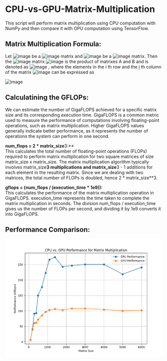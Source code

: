 # CPU-vs-GPU-Matrix-Multiplication
This script will perform matrix multiplication using CPU computation with NumPy and then compare it with GPU computation using TensorFlow. 

## Matrix Multiplication Formula:
Let ![image](https://github.com/CliveMlt/CPU-vs-GPU-Matrix-Multiplication/assets/9218133/5d58481a-3ab1-4daf-ae0c-971178763d04)
 be a ![image](https://github.com/CliveMlt/CPU-vs-GPU-Matrix-Multiplication/assets/9218133/4c0c0c07-ecba-4c74-870a-3edf6e1ad321)
 matrix and ![image](https://github.com/CliveMlt/CPU-vs-GPU-Matrix-Multiplication/assets/9218133/95b1e1cd-4d36-4ae5-abc6-122dca1d0e90)
 be a ![image](https://github.com/CliveMlt/CPU-vs-GPU-Matrix-Multiplication/assets/9218133/a582adfd-b0c1-4427-883c-fcd8c919d71e)
 matrix. Then the ![image](https://github.com/CliveMlt/CPU-vs-GPU-Matrix-Multiplication/assets/9218133/7114eec2-554d-4835-9844-c34e295125b1)
 matrix ![image](https://github.com/CliveMlt/CPU-vs-GPU-Matrix-Multiplication/assets/9218133/fdf4e7f5-4ec5-4303-bc7d-4d3f3291c77f)
 is the product of matrixes A and B and is denoted as ![image](https://github.com/CliveMlt/CPU-vs-GPU-Matrix-Multiplication/assets/9218133/aa1cad57-9909-4d53-ac11-ad70578c86aa)
, where the elements in the i th row and the j th column of the matrix ![image](https://github.com/CliveMlt/CPU-vs-GPU-Matrix-Multiplication/assets/9218133/9a681312-1b9e-4526-ad50-05673b22dfcf)
can be expressed as

![image](https://github.com/CliveMlt/CPU-vs-GPU-Matrix-Multiplication/assets/9218133/2f956acf-828b-4de3-89fb-36276745f679)

## Calculatining the GFLOPs:

We can estimate the number of GigaFLOPS achieved for a specific matrix size and its corresponding execution time. GigaFLOPS is a common metric used to measure the performance of computations involving floating-point operations, such as matrix multiplication. Higher GigaFLOPS values generally indicate better performance, as it represents the number of operations the system can perform in one second.

**num_flops = 2 * matrix_size**3:** <br />
This calculates the total number of floating-point operations (FLOPs) required to perform matrix multiplication for two square matrices of size matrix_size x matrix_size. The matrix multiplication algorithm typically involves matrix_size**3 multiplications and matrix_size**3 - 1 additions for each element in the resulting matrix. Since we are dealing with two matrices, the total number of FLOPs is doubled, hence 2 * matrix_size**3.

**gflops = (num_flops / (execution_time * 1e9)):** <br />
This calculates the performance of the matrix multiplication operation in GigaFLOPS. execution_time represents the time taken to complete the matrix multiplication in seconds. The division num_flops / execution_time gives us the number of FLOPs per second, and dividing it by 1e9 converts it into GigaFLOPS.

## Performance Comparison:
![Screenshot](Performance_comparison.png)
